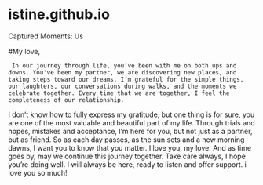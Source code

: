 # istine.github.io
Captured Moments: Us


#My love, 

     In our journey through life, you’ve been with me on both ups and downs. You've been my partner, we are discovering new places, and taking steps toward our dreams. I’m grateful for the simple things, our laughters, our conversations during walks, and the moments we celebrate together. Every time that we are together, I feel the completeness of our relationship.

I don’t know how to fully express my gratitude, but one thing is for sure, you are one of the most valuable and beautiful part of my life. Through trials and hopes, mistakes and acceptance, I’m here for you, but not just as a partner, but as friend. So as each day passes, as the sun sets and a new morning dawns, I want you to know that you matter. I love you, my love. And as time goes by, may we continue this journey together. Take care always, I hope you’re doing well. I will always be here, ready to listen and offer support. i love you so much!
